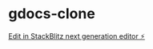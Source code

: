 # gdocs-clone

[Edit in StackBlitz next generation editor ⚡️](https://stackblitz.com/~/github.com/NarayanaGudiwada/gdocs-clone)
